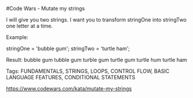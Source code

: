 #Code Wars - Mutate my strings

I will give you two strings. I want you to transform stringOne into stringTwo one letter at a time.

Example:

stringOne = 'bubble gum';
stringTwo = 'turtle ham';

Result:
bubble gum
tubble gum
turble gum
turtle gum
turtle hum
turtle ham

Tags: FUNDAMENTALS, STRINGS, LOOPS, CONTROL FLOW, BASIC LANGUAGE FEATURES, CONDITIONAL STATEMENTS

https://www.codewars.com/kata/mutate-my-strings